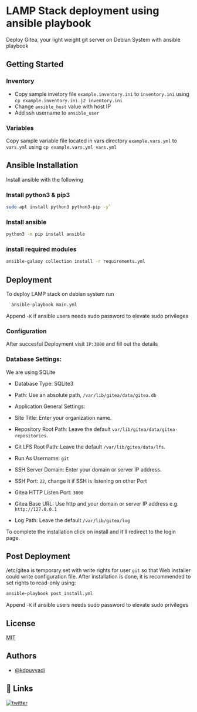 
# LAMP Stack deployment using ansible playbook

Deploy Gitea, your light weight git server on Debian System with ansible playbook

## Getting Started

### Inventory

* Copy sample invetory file `example.inventory.ini` to `inventory.ini` using `cp example.inventory.ini.j2 inventory.ini`
* Change `ansible_host` value with host IP
* Add ssh username to `ansible_user`

### Variables

Copy sample variable file located in vars directory 
`example.vars.yml` to `vars.yml` using `cp example.vars.yml vars.yml`
##  Ansible Installation

Install ansible with the following

### Install python3 & pip3 

```bash
sudo apt install python3 python3-pip -y`
```

### Install ansible

```bash
python3 -m pip install ansible
```

### install required modules

```bash
ansible-galaxy collection install -r requirements.yml
```
## Deployment

To deploy LAMP stack on debian system run

```bash
  ansible-playbook main.yml
```
Append `-K` if ansible users needs sudo password to elevate sudo privileges

### Configuration

After succesful Deployment visit `IP:3000` and fill out the details

### Database Settings:

We are using SQLite

* Database Type: SQLite3
* Path: Use an absolute path, `/var/lib/gitea/data/gitea.db`
* Application General Settings:

* Site Title: Enter your organization name.
* Repository Root Path: Leave the default `var/lib/gitea/data/gitea-repositories`.
* Git LFS Root Path: Leave the default `/var/lib/gitea/data/lfs`.
* Run As Username: `git`
* SSH Server Domain: Enter your domain or server IP address.
* SSH Port: `22`, change it if SSH is listening on other Port
* Gitea HTTP Listen Port: `3000`
* Gitea Base URL: Use http and your domain or server IP address e.g. `http://127.0.0.1`
* Log Path: Leave the default `/var/lib/gitea/log`

To complete the installation click on install and it'll redirect to the login page.

## Post Deployment

/etc/gitea is temporary set with write rights for user `git` so that Web installer could write configuration file.
After installation is done, it is recommended to set rights to read-only using:

```bash
ansible-playbook post_install.yml
```
Append `-K` if ansible users needs sudo password to elevate sudo privileges

## License

[MIT](https://choosealicense.com/licenses/mit/)

  
## Authors

- [@kdpuvvadi](https://www.github.com/kdpuvvadi)

  
## 🔗 Links
[![twitter](https://img.shields.io/badge/twitter-1DA1F2?style=for-the-badge&logo=twitter&logoColor=white)](https://twitter.com/kdpuvvadi)
